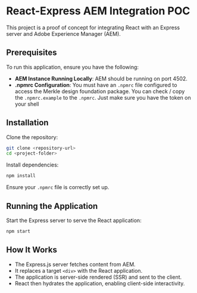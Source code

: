 # React-Express AEM Integration POC

This project is a proof of concept for integrating React with an Express server and Adobe Experience Manager (AEM).

## Prerequisites

To run this application, ensure you have the following:

- **AEM Instance Running Locally**: AEM should be running on port 4502.
- **.npmrc Configuration**: You must have an `.npmrc` file configured to access the Merkle design foundation package. You can check / copy the `.npmrc.example` to the `.npmrc`. Just make sure you have the token on your shell

## Installation

Clone the repository:

```sh
git clone <repository-url>
cd <project-folder>
```

Install dependencies:

```sh
npm install
```

Ensure your `.npmrc` file is correctly set up.

## Running the Application

Start the Express server to serve the React application:

```sh
npm start
```

## How It Works

- The Express.js server fetches content from AEM.
- It replaces a target `<div>` with the React application.
- The application is server-side rendered (SSR) and sent to the client.
- React then hydrates the application, enabling client-side interactivity.
